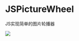 # JSPictureWheel
JS实现简单的图片轮播器


![](https://ww4.sinaimg.cn/large/006tNc79ly1fdtgmq4vfrg30ou0lix6q.gif)
